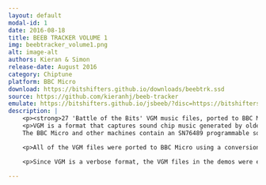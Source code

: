 ```yaml
---
layout: default
modal-id: 1
date: 2016-08-18
title: BEEB TRACKER VOLUME 1
img: beebtracker_volume1.png
alt: image-alt
authors: Kieran & Simon
release-date: August 2016
category: Chiptune
platform: BBC Micro
download: https://bitshifters.github.io/downloads/beebtrk.ssd
source: https://github.com/kieranhj/beeb-tracker
emulate: https://bitshifters.github.io/jsbeeb/?disc=https://bitshifters.github.io/downloads/beebtrk.ssd&autoboot
description: |
    <p><strong>27 'Battle of the Bits' VGM music files, ported to BBC Micro </strong></p>
    <p>VGM is a format that captures sound chip music generated by older hardware. It is a stream of raw data that is written to the sound chips registers. 
    The BBC Micro and other machines contain an SN76489 programmable sound generator, and this demo plays back music sequences recorded on other systems or produced using chip tune trackers such as Deflemask.

    <p>All of the VGM files were ported to BBC Micro using a conversion script that transposes VGM files captured on an NTSC SN76489 to be frequency compatible with a 4Mhz BBC Micro SN76489.</p>

    <p>Since VGM is a verbose format, the VGM files in the demos were exported from the same script in a compact raw binary format, and then compressed using Exomiser to enable them to be loaded into the limited RAM of a BBC Micro.</p>

---
```

